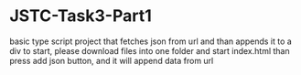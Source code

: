 # JSTC-Task3-Part1
basic type script project that fetches json from url and than appends it to a div
to start, please download files into one folder and start index.html
than press add json button, and it will append data from url
